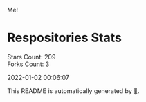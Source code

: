Me!

# Respositories Stats
Stars Count: 209  
Forks Count: 3

2022-01-02 00:06:07  

This README is automatically generated by [🐰](https://github.com/rnitta/rnitta).
